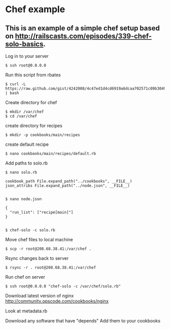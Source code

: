 # Chef example

## This is an example of a simple chef setup based on http://railscasts.com/episodes/339-chef-solo-basics.

Log in to your server

    $ ssh root@0.0.0.0

Run this script from rbates

    $ curl -L https://raw.github.com/gist/4242008/4c47ed1d4cd6919a6dcaa702571c09b30499c348/chef_solo_bootstrap.sh | bash

Create directory for chef

    $ mkdir /var/chef
    $ cd /var/chef

create directory for recipes

    $ mkdir -p cookbooks/main/recipes

create default recipe

    $ nano cookbooks/main/recipes/default.rb

Add paths to solo.rb

    $ nano solo.rb

    cookbook_path File.expand_path("../cookbooks", __FILE__)
    json_attribs File.expand_path("../node.json", __FILE__)


    $ nano node.json

    {
      "run_list": ["recipe[main]"]
    }


    $ chef-solo -c solo.rb

Move chef files to local machine

    $ scp -r root@208.68.38.41:/var/chef .


Rsync changes back to server

    $ rsync -r . root@208.68.38.41:/var/chef

Run chef on server

    $ ssh root@0.0.0.0 "chef-solo -c /var/chef/solo.rb"

Download latest version of nginx
http://community.opscode.com/cookbooks/nginx

Look at metadata.rb

Download any software that have "depends"
Add them to your cookbooks
